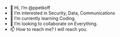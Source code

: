 - 👋 Hi, I’m @ppetkoff
- 👀 I’m interested in Security, Data, Communications
- 🌱 I’m currently learning Coding.
- 💞️ I’m looking to collaborate on Everything.
- 📫 How to reach me? I will reach you.

<!---
ppetkoff/ppetkoff is a ✨ special ✨ repository because its `README.md` (this file) appears on your GitHub profile.
You can click the Preview link to take a look at your changes.
--->
